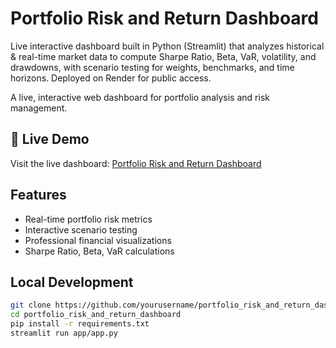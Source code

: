 # Portfolio Risk and Return Dashboard
Live interactive dashboard built in Python (Streamlit) that analyzes historical &amp; real-time market data to compute Sharpe Ratio, Beta, VaR, volatility, and drawdowns, with scenario testing for weights, benchmarks, and time horizons. Deployed on Render for public access.

A live, interactive web dashboard for portfolio analysis and risk management.

## 🚀 Live Demo
Visit the live dashboard: [Portfolio Risk and Return Dashboard](https://your-app-name.streamlit.app)

## Features
- Real-time portfolio risk metrics
- Interactive scenario testing
- Professional financial visualizations
- Sharpe Ratio, Beta, VaR calculations

## Local Development
```bash
git clone https://github.com/yourusername/portfolio_risk_and_return_dashboard.git
cd portfolio_risk_and_return_dashboard
pip install -r requirements.txt
streamlit run app/app.py